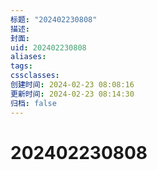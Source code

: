```yaml
---
标题: "202402230808"
描述: 
封面: 
uid: 202402230808
aliases: 
tags: 
cssclasses: 
创建时间: 2024-02-23 08:08:16
更新时间: 2024-02-23 08:14:30
归档: false
---
```


# 202402230808
